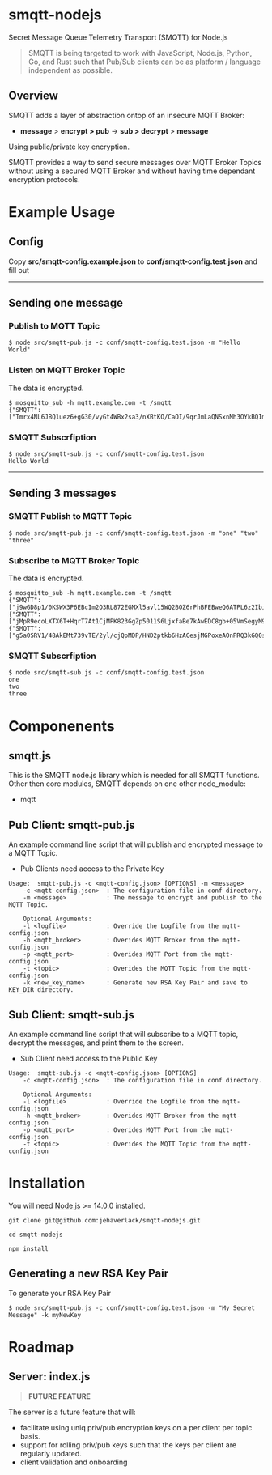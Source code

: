 # smqtt-nodejs
Secret Message Queue Telemetry Transport (SMQTT) for Node.js

> SMQTT is being targeted to work with JavaScript, Node.js, Python, Go, and Rust such that Pub/Sub clients can be as platform / language independent as possible.

## Overview

SMQTT adds a layer of abstraction ontop of an insecure MQTT Broker:

-  **message** > **encrypt > pub** ->  **sub > decrypt** > **message**

Using public/private key encryption.

SMQTT provides a way to send secure messages over MQTT Broker Topics without using a secured MQTT Broker and without having time dependant encryption protocols.

# Example Usage

## Config

Copy **src/smqtt-config.example.json** to **conf/smqtt-config.test.json** and fill out 

---

## Sending one message

### Publish to MQTT Topic
```
$ node src/smqtt-pub.js -c conf/smqtt-config.test.json -m "Hello World"
```

### Listen on MQTT Broker Topic
The data is encrypted.

```
$ mosquitto_sub -h mqtt.example.com -t /smqtt
{"SMQTT":["Tmrx4NL6JBQ1uez6+gG30/vyGt4WBx2sa3/nXBtKO/CaOI/9qrJmLaQNSxnMh3OYkBQImCElWm3e6SPgutaEZJwNwH9uoOfSiscmr52mMFV+2nRRntziBzZyEaWsmZMpNE21EkCyG4bAzp0p+xz7VvCrKbpVYk4eV21BOGZOvZzCGEOam4egYnUdKFVCj6lpnKxe+wZ99bFUqBrrK1rYA8XlVN92/otP4RounxxZku8FYzWhzsPwxnW9N2D6ch9Xg2DnVTRW6bLnCQFR+Pb6DdE23nPTreLJegwus645u1A9ZGMr2iKp9Zzv930EG4mpthOs91uq4R7IUOQEecsA7Q=="]}
```

### SMQTT Subscrfiption
```
$ node src/smqtt-sub.js -c conf/smqtt-config.test.json
Hello World
```
---

## Sending 3 messages

### SMQTT Publish to MQTT Topic
```
$ node src/smqtt-pub.js -c conf/smqtt-config.test.json -m "one" "two" "three"
```

### Subscribe to MQTT Broker Topic
The data is encrypted.

```
$ mosquitto_sub -h mqtt.example.com -t /smqtt
{"SMQTT":["j9wGD8p1/0KSWX3P6EBcIm2O3RL872EGMXl5avl15WQ2BOZ6rPhBFEBweQ6ATPL6z2IbisN8E6+LSJ8/I3tmbwdsX65NXiaRnGynBBeRarY9SyXHCn7/196sJltEnsDHko7yvQGoF4AMTBUsd5E2bbotFU5lN7qU6W1Pso1QLWbg0rPOKOphbzbspF/oKm1GNoixOF9Z69GxyhwE9Ofoa9DFp/sGHRygRC6ktwW9qu80HtH6V3HfPUMnuoHlNMkagPT4NIzBt5AyKpS4mltcLzCz1/sNdPoHNEqrVEmdwXUh93My8wGS0WQGyy5ThtFmqcaTNH2SItdqL0i/VYM+MQ=="]}
{"SMQTT":["jMpR9ecoLXTX6T+HqrT7At1CjMPK823GgZp5011S6LjxfaBe7kAwEDC8gb+05VmSegyM9gDIpjFdFrEvlqn4m6dvPYEQV2jMv92V4t/jGKxsbiUt7Qe+kj6HOZsHxMGeqDW8oreZJy+ECM/wSTzU7f2oxQ+GZrmp/o5D7TcPqjuENj5KquJByYGUEx5WX31zquHY9Y1vbDczi4SIqThUO8yq+0g8bsJrAiU9FMzZOuFeluU08JKkRtm1chWigGsDQFrnxfmXCT4dqrCgsa4DJbH5wbj87Y/hHRIBU2ctl5GEkaEns4q1TZTixtQGaWcFjsyZF+gfnZVj7Uoocq1LMg=="]}
{"SMQTT":["g5a0SRV1/48AkEMt739vTE/2yl/cjQpMDP/HND2ptkb6HzACesjMGPoxeAOnPRQ3kGQ0sGr8b5OYqvOcSkEB6AfcmP9NgINd6STXyRroq+cIf/Fwq1I9xf21qJ0TQpvp1YEVc9Fg9z1p/cdYH2ZOaoNBSVfW42IrUkqwe52jgTFHroe3oXwpysCybqGmMOYvNhsCIL1OUzA7PQ/3hicZLltH3N4OoHDPISMMyZr8+riXyz6NLBgvVvgEUcyAiw3SESYb9CYkPTd0yMn92UjNyMDYpEhLXY05jN4uld2yd0Gf1XJkUHz/NyoHXiI3p/r3/1QZjwHAosg1jOdiJek4mQ=="]}
```

### SMQTT Subscrfiption
```
$ node src/smqtt-sub.js -c conf/smqtt-config.test.json
one
two
three
```

# Componenents

## smqtt.js

This is the SMQTT node.js library which is needed for all SMQTT functions.  Other then core modules, SMQTT depends on one other node_module:
- mqtt

## Pub Client: smqtt-pub.js

An example command line script that will publish and encrypted message to a MQTT Topic.
- Pub Clients need access to the Private Key

```
Usage:  smqtt-pub.js -c <mqtt-config.json> [OPTIONS] -m <message>
    -c <mqtt-config.json>  : The configuration file in conf directory.
    -m <message>           : The message to encrypt and publish to the MQTT Topic.

    Optional Arguments:
    -l <logfile>           : Override the Logfile from the mqtt-config.json
    -h <mqtt_broker>       : Overides MQTT Broker from the mqtt-config.json
    -p <mqtt_port>         : Overides MQTT Port from the mqtt-config.json
    -t <topic>             : Overides the MQTT Topic from the mqtt-config.json
    -k <new_key_name>      : Generate new RSA Key Pair and save to KEY_DIR directory.
```

## Sub Client: smqtt-sub.js

An example command line script that will subscribe to a MQTT topic, decrypt the messages, and print them to the screen.
- Sub Client need access to the Public Key

```
Usage:  smqtt-sub.js -c <mqtt-config.json> [OPTIONS]
    -c <mqtt-config.json>  : The configuration file in conf directory.

    Optional Arguments:
    -l <logfile>           : Override the Logfile from the mqtt-config.json
    -h <mqtt_broker>       : Overides MQTT Broker from the mqtt-config.json
    -p <mqtt_port>         : Overides MQTT Port from the mqtt-config.json
    -t <topic>             : Overides the MQTT Topic from the mqtt-config.json
```




# Installation
You will need [Node.js](https://nodejs.org/en/) >= 14.0.0 installed.

```
git clone git@github.com:jehaverlack/smqtt-nodejs.git
```

```
cd smqtt-nodejs
```

```
npm install
```

## Generating a new RSA Key Pair
To generate your RSA Key Pair

```
$ node src/smqtt-pub.js -c conf/smqtt-config.test.json -m "My Secret Message" -k myNewKey
```

# Roadmap 

## Server: index.js

> **FUTURE FEATURE**

The server is a future feature that will:
- facilitate using uniq priv/pub encryption keys on a per client per topic basis.
- support for rolling priv/pub keys such that the keys per client are regularly updated.
- client validation and onboarding